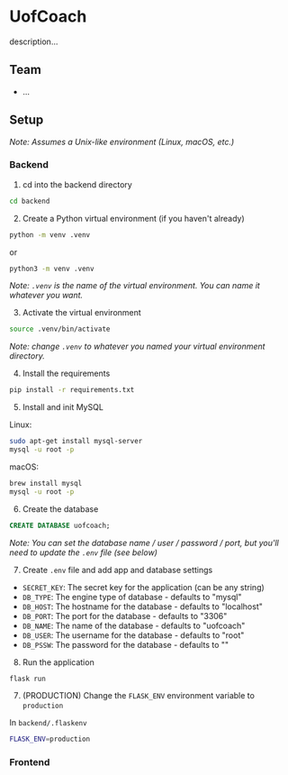 # UofCoach

description...

## Team

* ...

## Setup

*Note: Assumes a Unix-like environment (Linux, macOS, etc.)*

### Backend

1. cd into the backend directory

```bash
cd backend
```

2. Create a Python virtual environment (if you haven't already)

```bash
python -m venv .venv
```
or
```bash
python3 -m venv .venv
```

*Note: `.venv` is the name of the virtual environment. You can name it whatever you want.*

3. Activate the virtual environment

```bash
source .venv/bin/activate
```

*Note: change `.venv` to whatever you named your virtual environment directory.*

4. Install the requirements

```bash
pip install -r requirements.txt
```
5. Install and init MySQL

Linux:
```bash
sudo apt-get install mysql-server
mysql -u root -p
```

macOS:
```bash
brew install mysql
mysql -u root -p
```

6. Create the database

```SQL
CREATE DATABASE uofcoach;
```

*Note: You can set the database name / user / password / port, but you'll need to update the `.env` file (see below)*

7. Create `.env` file and add app and database settings

* `SECRET_KEY`: The secret key for the application (can be any string)
* `DB_TYPE`: The engine type of database - defaults to "mysql"
* `DB_HOST`: The hostname for the database - defaults to "localhost"
* `DB_PORT`: The port for the database - defaults to "3306"
* `DB_NAME`: The name of the database - defaults to "uofcoach"
* `DB_USER`: The username for the database - defaults to "root"
* `DB_PSSW`: The password for the database - defaults to ""

8. Run the application

```bash
flask run
```

7. (PRODUCTION) Change the `FLASK_ENV` environment variable to `production`

In `backend/.flaskenv`

```bash
FLASK_ENV=production
```

### Frontend


